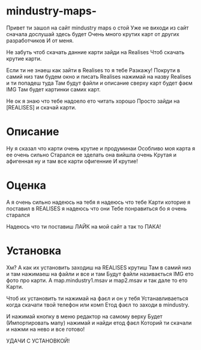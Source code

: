 # mindustry-maps-
Привет ти зашол на сайт mindustry maps о стой 
Уже не виходи из сайт сначала дослушай здесь будет
Очень много крутих карт от других разработчиков
И от меня.


Не забуть чтоб скачать данние карти зайди на Realises
Чтоб скачать крутие карти.

Если ти не знаеш как зайти в Realises то я тебе
Разкажу! Покрути в самий низ там будем окно и писать
Realises нажимай на назву Realises и ти попадеш туда
Там будут файли и описание сверху карт будет фаєм IMG
Там будет картинки самих карт.


Не ок я знаю что тебе надоело ето читать хорошо 
Просто зайди на [REALISES] и скачай карти.



# Описание

Ну я сказал что карти очень крутие и продуминаи 
Особливо моя карта я ее очень сильно
Старался ее зделать она вийшла очень
Крутая и афигенная ну и там все карти офигенние
И крутие!


# Оценка

А я очень сильно надеюсь на тебя я надеюсь что тебе
Карти которие я поставил в REALISES я надеюсь что они
Тебе понравиться бо я очень старался

Надеюсь что ти поставиш ЛАЙК на мой сайт а так то ПАКА!

# Установка

Хм? А как их установить заходиш на REALISES крутиш
Там в самий низ и там нажимаеш на файли и все и там 
Будут файли називається IMG ето фото про карти.
А map.mindustry1.msav и map2.msav и так дале то ето
Карти.


Чтоб их установить ти нажимай на фаєл и он у тебя 
Устанавливаеться когда скачати твой телефон или комп 
Етод фаєл то заходи в mindustry.

И нажимай кнопку в меню редактор на самому верху 
Будет (Импортировать мапу) нажимай и найди етод фаєл 
Которий ти скачали и нажми на нево и все готово!

УДАЧИ С УСТАНОВКОЙ!







